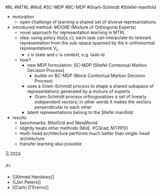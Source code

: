 #RL #MTRL #MoE #SC-MDP #BC-MDP #Gram-Schmidt #Stiefel-manifold

- motivation
	- open challenge of learning a shared set of diverse representations
- introduced method: *MOORE* (Mixture of Orthogonal Experts)
	- novel approach for representation learning in MTRL
	- idea: using policy $\pi(a\vert s,c)$, each task can interpolate its relevant representation from the sub-space spanned by the $k$-orthonormal representations $V_s$
		- $s$ is state and $c$ is context, e.g. task-id
	- how?
		- new MDP formulation: SC-MDP (Stiefel Contextual Markov Decision Process)
			- builds on BC-MDP (Block Contextual Markov Decision Process)
		- uses a Gram-Schmidt process to shape a shared subspace of representations generated by a mixture of experts
			- Gram-Schmidt process orthogonalizes a set of linearly independent vectors; in other words it makes the vectors perpendicular to each other
		- latent representations belong to the Stiefel manifold
- results
	- benchmarks: MiniGrid and MetaWorld
	- slightly beats other methods (MoE, PCGrad, MTPPO)
	- multi-head architecture performs much better than single-head architecture
	- transfer learning also possible

🗓️ 2024

✍️
- [[Ahmed Hendawy]]
- [[Jan Peters]]
- [[Carlo D'Eramo]]
